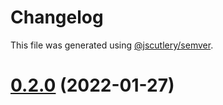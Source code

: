 # Changelog

This file was generated using [@jscutlery/semver](https://github.com/jscutlery/semver).

# [0.2.0](https://github.com/leancodepl/pdf-generator/compare/v0.1.0...v0.2.0) (2022-01-27)
